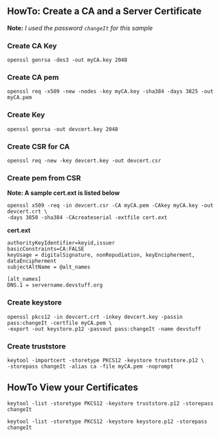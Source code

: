 ## HowTo: Create a CA and a Server Certificate

**Note:** _I used the password `changeIt` for this sample_
### Create CA Key
```
openssl genrsa -des3 -out myCA.key 2048
```

### Create CA pem
```
openssl req -x509 -new -nodes -key myCA.key -sha384 -days 3825 -out myCA.pem
```

### Create Key
```
openssl genrsa -out devcert.key 2048
```

### Create CSR for CA
```
openssl req -new -key devcert.key -out devcert.csr
```

### Create pem from CSR
**Note: A sample cert.ext is listed below**
```
openssl x509 -req -in devcert.csr -CA myCA.pem -CAkey myCA.key -out devcert.crt \
-days 3850 -sha384 -CAcreateserial -extfile cert.ext
```

**cert.ext**
```
authorityKeyIdentifier=keyid,issuer
basicConstraints=CA:FALSE
keyUsage = digitalSignature, nonRepudiation, keyEncipherment, dataEncipherment
subjectAltName = @alt_names

[alt_names]
DNS.1 = servername.devstuff.org
```


### Create keystore
```
openssl pkcs12 -in devcert.crt -inkey devcert.key -passin pass:changeIt -certfile myCA.pem \
-export -out keystore.p12 -passout pass:changeIt -name devstuff
```

### Create truststore
```
keytool -importcert -storetype PKCS12 -keystore truststore.p12 \
-storepass changeIt -alias ca -file myCA.pem -noprompt
```

## HowTo View your Certificates
```
keytool -list -storetype PKCS12 -keystore truststore.p12 -storepass changeIt

keytool -list -storetype PKCS12 -keystore keystore.p12 -storepass changeIt
```
